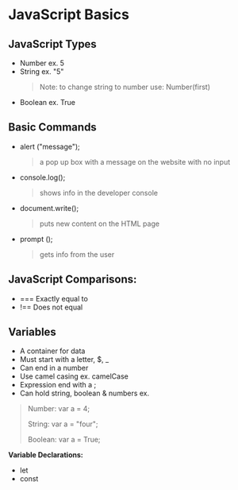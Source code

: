 # JavaScript Basics

## JavaScript Types

- Number ex. 5
- String ex. "5"
    >Note: to change string to number use: Number(first)
- Boolean ex. True

## Basic Commands

- alert ("message");
    >a pop up box with a message on the website with no input
- console.log();
    >shows info in the developer console
- document.write();
    >puts new content on the HTML page
- prompt ();
    >gets info from the user

## JavaScript Comparisons:

- === Exactly equal to
- !== Does not equal

## Variables

- A container for data
- Must start with a letter, $, _
- Can end in a number
- Use camel casing ex. camelCase
- Expression end with a ;
- Can hold string, boolean & numbers ex.

> Number: var a = 4;
>
> String: var a = "four";
>
> Boolean: var a = True;


**Variable Declarations:**

- let
- const


